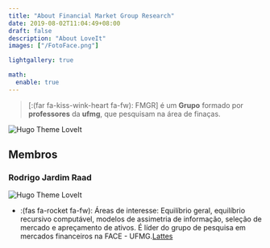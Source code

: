 ```yaml
---
title: "About Financial Market Group Research"
date: 2019-08-02T11:04:49+08:00
draft: false
description: "About LoveIt"
images: ["/FotoFace.png"]

lightgallery: true

math:
  enable: true
---
```




> [:(far fa-kiss-wink-heart fa-fw): FMGR] é um **Grupo** formado por **professores** da  **ufmg**, que pesquisam na área de finaças.


![Hugo Theme LoveIt](/images/FotoFace.png)

## Membros

### Rodrigo Jardim Raad
![Hugo Theme LoveIt](/images/FotoRodrigo.png)

* :(fas fa-rocket fa-fw):  Áreas de interesse: Equilíbrio geral, equilíbrio recursivo computável, modelos de assimetria de informação, seleção de mercado e apreçamento de ativos. É líder do grupo de pesquisa em mercados financeiros na FACE - UFMG.[Lattes](http://buscatextual.cnpq.br/buscatextual/visualizacv.do?id=K4761924A0&tokenCaptchar=03AIIukzigKZfk5U9d4pNuQA6oCyzj8hui-Rwqh-KehCGbSOJvvesD7QTttDSXJNl28dDkIOCUfeftfFSTAuRohoU7TPUfXJU-wfeeoV0dKYDRQiMEizAUPrXEU5RiC872IIDOeoDsFEJECR7c43n-RRGpG1cEqL0HdtvMtoAlgvSkcr8L7TLbRpDjGynezcT5Rc4uNbtiRcRCKvR9xaWZzAwlTZwqo3i7LbUIVMkQf7WDlh6lgC6dnNQKS4Twl92Jd-VkCletTPBxW9EFLcCtXKjYgaF8have1ftmbnjw63dxP7CvYrY7V97ue6OZuftetChVTxgyCrasvTXC_H70HuTbtppmMJD1LycHxBi5L3XtlAhjNgHNnvtMcHtYKicVZI7gEPIQ0qq547kjtKv7hHpsdW2sD25kkJDYQG1r1vUggBDNqyAxsDEHRpmgnDPfZ2bbymoeA3jUYwshmnSh-7zlhxCmYE21lKiTxmTW6K9f8yopCRObXeMZUcUQfpGUS5ERHj8RWU9ArqyveMMDnPhtj5lrBZ0CUrPEQouj9MNA2q0bbKlG2XPzlOs4rletwMQD2-7Yq0eNVv_15WebOQ2ALMVCqHJgCw)


